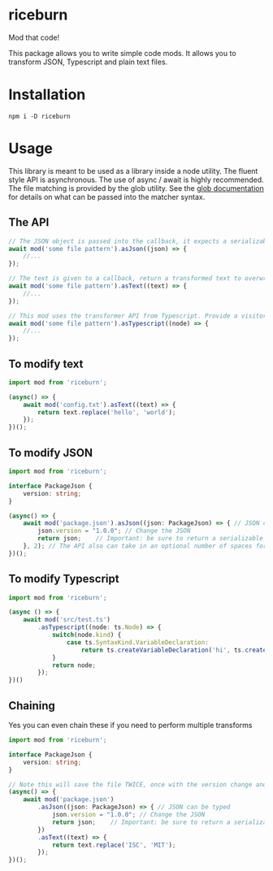 # riceburn
Mod that code!

This package allows you to write simple code mods. It allows you to transform JSON, Typescript and plain text files.

# Installation

```
npm i -D riceburn
```

# Usage

This library is meant to be used as a library inside a node utility. The fluent style API is asynchronous. The use of async / await is highly recommended. The file matching is provided by the glob utility. See the [glob documentation](https://github.com/isaacs/node-glob) for details on what can be passed into the matcher syntax.

## The API ##

```typescript
// The JSON object is passed into the callback, it expects a serializable object to be written to disk
await mod('some file pattern').asJson((json) => { 
    //... 
});

// The text is given to a callback, return a transformed text to overwrite the original file
await mod('some file pattern').asText((text) => { 
    //... 
});

// This mod uses the transformer API from Typescript. Provide a visitor function as a callback
await mod('some file pattern').asTypescript((node) => { 
    //... 
});
```

## To modify text ##
```typescript
import mod from 'riceburn';

(async() => {
    await mod('config.txt').asText((text) => {
        return text.replace('hello', 'world');
    });
})();
```

## To modify JSON ##
```typescript
import mod from 'riceburn';

interface PackageJson {
    version: string;
}

(async() => {
    await mod('package.json').asJson((json: PackageJson) => { // JSON can be typed
        json.version = "1.0.0"; // Change the JSON
        return json;    // Important: be sure to return a serializable JSON
    }, 2); // The API also can take in an optional number of spaces for indentation
})();
```

## To modify Typescript ##
```typescript
import mod from 'riceburn';

(async () => { 
    await mod('src/test.ts')
        .asTypescript((node: ts.Node) => {
            switch(node.kind) {
                case ts.SyntaxKind.VariableDeclaration:
                    return ts.createVariableDeclaration('hi', ts.createKeywordTypeNode(ts.SyntaxKind.AnyKeyword));
            }
            return node;
        });
})()

```

## Chaining ##
Yes you can even chain these if you need to perform multiple transforms

```typescript
import mod from 'riceburn';

interface PackageJson {
    version: string;
}

// Note this will save the file TWICE, once with the version change and once with that ISC -> MIT change
(async() => {
    await mod('package.json')
        .asJson((json: PackageJson) => { // JSON can be typed
            json.version = "1.0.0"; // Change the JSON
            return json;    // Important: be sure to return a serializable JSON
        })
        .asText((text) => {
            return text.replace('ISC', 'MIT');
        });
})();
```
